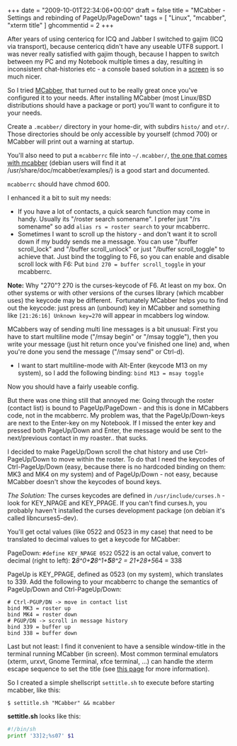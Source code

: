 +++
date = "2009-10-01T22:34:06+00:00"
draft = false
title = "MCabber - Settings and rebinding of PageUp/PageDown"
tags = [ "Linux", "mcabber", "xterm title" ]
ghcommentid = 2
+++


After years of using centericq for ICQ and Jabber I switched to gajim (ICQ via transport), because centericq didn't have any useable UTF8 support. I was never really satisfied with gajim though, because I happen to switch between my PC and my Notebook multiple times a day, resulting in inconsistent chat-histories etc - a console based solution in a <a href="http://www.gnu.org/software/screen/screen.html">screen</a> is so much nicer.

So I tried <a href="http://www.mcabber.com">MCabber</a>, that turned out to be really great once you've configured it to your needs. After installing MCabber (most Linux/BSD distributions should have a package or port) you'll want to configure it to your needs.
<!--more-->

Create a <code>.mcabber/</code> directory in your home-dir, with subdirs <code>histo/</code> and <code>otr/</code>. Those directories should be only accessible by yourself (chmod 700) or MCabber will print out a warning at startup.

You'll also need to put a <code>mcabberrc</code> file into <code>~/.mcabber/</code>, <a href="http://mcabber.com/files/mcabberrc.example">the one that comes with mcabber</a> (debian users will find it at /usr/share/doc/mcabber/examples/) is a good start and documented.

<code>mcabberrc</code> should have chmod 600.

I enhanced it a bit to suit my needs:
<ul>
	<li>If you have a lot of contacts, a quick search function may come in handy. Usually its "/roster search somename". I prefer just "/rs somename" so add <code>alias rs = roster search</code> to your mcabberrc.</li>
	<li>Sometimes I want to scroll up the history - and don't want it to scroll down if my buddy sends me a message. You can use "/buffer scroll_lock" and "/buffer scroll_unlock" or just "/buffer scroll_toggle" to achieve that. Just bind the toggling to F6, so you can enable and disable scroll lock with F6: Put <code>bind 270 = buffer scroll_toggle</code> in your mcabberrc.</li>
</ul>
<strong>Note:</strong> Why "270"? 270 is the curses-keycode of F6. At least on my box. On other systems or with other versions of the curses library (which mcabber uses) the keycode may be different.  Fortunately MCabber helps you to find out the keycode: just press an (unbound) key in MCabber and something like <code>[21:26:16] Unknown key=270</code> will appear in mcabbers log window.

MCabbers way of sending multi line messages is a bit unusual: First you have to start multiline mode ("/msay begin" or "/msay toggle"), then you write your message (just hit return once you've finished one line) and, when you're done you send the message ("/msay send" or Ctrl-d).
<ul>
	<li>I want to start multiline-mode with Alt-Enter (keycode M13 on my system), so I add the following binding: <code>bind M13 = msay toggle</code></li>
</ul>
Now you should have a fairly useable config.

But there was one thing still that annoyed me: Going through the roster (contact list) is bound to PageUp/PageDown - and this is done in MCabbers code, not in the mcabberrc. My problem was, that the PageUp/Down-keys are next to the Enter-key on my Notebook. If I missed the enter key and pressed both PageUp/Down and Enter, the message would be sent to the next/previous contact in my roaster.. that sucks.

I decided to make PageUp/Down scroll the chat history and use Ctrl-PageUp/Down to move within the roster. To do that I need the keycodes of Ctrl-PageUp/Down (easy, because there is no hardcoded binding on them: MK3 and MK4 on my system) and of PageUp/Down - not easy, because MCabber doesn't show the keycodes of bound keys.

<em>The Solution:</em> The curses keycodes are defined in <code>/usr/include/curses.h</code> - look for KEY_NPAGE and KEY_PPAGE. If you can't find curses.h, you probably haven't installed the curses development package (on debian it's called libncurses5-dev).

You'll get octal values (like 0522 and 0523 in my case) that need to be translated to decimal values to get a keycode for MCabber:

PageDown: <code>#define KEY_NPAGE  0522</code> 0522 is an octal value, convert to decimal (right to left): <strong>2</strong>*8^0+<strong>2</strong>*8^1+<strong>5</strong>*8^2 = 2*1+2*8+5*64 = 338

PageUp is KEY_PPAGE, defined as 0523 (on my system), which translates to 339. Add the following to your mcabberrc to change the semantics of PageUp/Down and Ctrl-PageUp/Down:

```text
# Ctrl-PGUP/DN -> move in contact list
bind MK3 = roster up
bind MK4 = roster down
# PGUP/DN -> scroll in message history
bind 339 = buffer up
bind 338 = buffer down
```

Last but not least: I find it convenient to have a sensible window-title in the terminal running MCabber (in screen). Most common terminal emulators (xterm, urxvt, Gnome Terminal, xfce terminal, ...) can handle the xterm escape sequence to set the title (see <a href="http://tldp.org/HOWTO/Xterm-Title.html">this page</a> for more information).

So I created a simple shellscript <code>settitle.sh</code> to execute before starting mcabber, like this:

<code>$ settitle.sh "MCabber" &amp;&amp; mcabber</code>

<strong>settitle.sh</strong> looks like this:

```bash
#!/bin/sh
printf '33]2;%s07' $1
```
